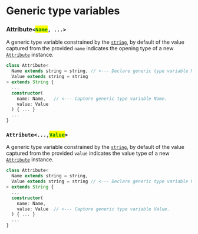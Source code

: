 # Generic type variables

### Attribute`<`<mark style="color:green;">`Name`</mark>`, ...>` <a href="#wrap-opening" id="wrap-opening"></a>

​A generic type variable constrained by the [`string`](https://developer.mozilla.org/en-US/docs/Web/JavaScript/Reference/Global\_Objects/String), by default of the value captured from the provided `name` indicates the opening type of a new [`Attribute`](attribute.md) instance.

```typescript
class Attribute<
  Name extends string = string, // <--- Declare generic type variable Name.
  Value extends string = string
> extends String {
  ...
  constructor(
    name: Name,   // <--- Capture generic type variable Name.
    value: Value  
  ) { ... }
  ...
}
```



### `Attribute<...,`<mark style="color:green;">`Value`</mark>`>`

​A generic type variable constrained by the [`string`](https://developer.mozilla.org/en-US/docs/Web/JavaScript/Reference/Global\_Objects/String), by default of the value captured from the provided `value` indicates the value type of a new [`Attribute`](attribute.md) instance.

```typescript
class Attribute<
  Name extends string = string,
  Value extends string = string // <--- Declare generic type variable Value.
> extends String {
  ...
  constructor(
    name: Name,
    value: Value  // <--- Capture generic type variable Value.
  ) { ... }
  ...
}
```
